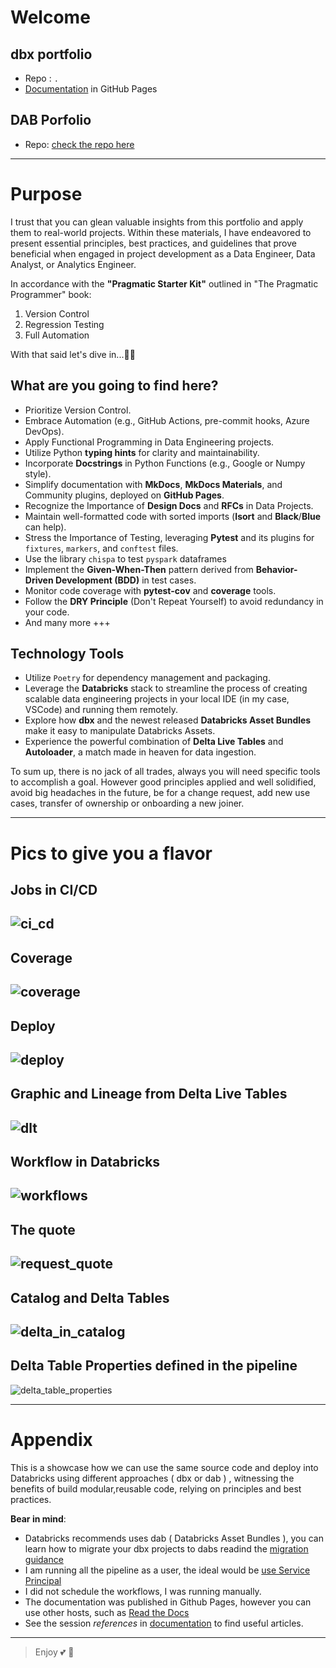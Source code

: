 # Welcome

## dbx portfolio
- Repo : `.`
- [Documentation](https://doug-pires.github.io/quotes_dbx/) in GitHub Pages

## DAB Porfolio
- Repo: [check the repo here](https://github.com/doug-pires/quotes_dab)

---

# Purpose

I trust that you can glean valuable insights from this portfolio and apply them to real-world projects. Within these materials, I have endeavored to present essential principles, best practices, and guidelines that prove beneficial when engaged in project development as a Data Engineer, Data Analyst, or Analytics Engineer.

In accordance with the **"Pragmatic Starter Kit"** outlined in "The Pragmatic Programmer" book:
1. Version Control
2. Regression Testing
3. Full Automation

With that said let's dive in...🏊‍♂️

## What are you going to find here?

- Prioritize Version Control.
- Embrace Automation (e.g., GitHub Actions, pre-commit hooks, Azure DevOps).
- Apply Functional Programming in Data Engineering projects.
- Utilize Python **typing hints** for clarity and maintainability.
- Incorporate **Docstrings** in Python Functions (e.g., Google or Numpy style).
- Simplify documentation with **MkDocs**, **MkDocs Materials**, and Community plugins, deployed on **GitHub Pages**.
- Recognize the Importance of **Design Docs** and **RFCs** in Data Projects.
- Maintain well-formatted code with sorted imports (**Isort** and **Black**/**Blue** can help).
- Stress the Importance of Testing, leveraging **Pytest** and its plugins for `fixtures`, `markers`, and `conftest` files.
- Use the library `chispa` to test `pyspark` dataframes
- Implement the **Given-When-Then** pattern derived from **Behavior-Driven Development (BDD)** in test cases.
- Monitor code coverage with **pytest-cov** and **coverage** tools.
- Follow the **DRY Principle** (Don't Repeat Yourself) to avoid redundancy in your code.
- And many more +++

## Technology Tools

- Utilize `Poetry` for dependency management and packaging.
- Leverage the **Databricks** stack to streamline the process of creating scalable data engineering projects in your local IDE (in my case, VSCode) and running them remotely.
- Explore how **dbx** and the newest released **Databricks Asset Bundles** make it easy to manipulate Databricks Assets.
- Experience the powerful combination of **Delta Live Tables** and **Autoloader**, a match made in heaven for data ingestion.


To sum up, there is no jack of all trades, always you will need specific tools to accomplish a goal.
However good principles applied and well solidified, avoid big headaches in the future, be for a change request, add new use cases, transfer of ownership or onboarding a new joiner.


---

# Pics to give you a flavor

## Jobs in CI/CD

![ci_cd](./docs/assets/ci_cd.png)
---
## Coverage
![coverage](./docs/assets/coverage.png)
---
## Deploy
![deploy](./docs/assets/deploy.png)
---
## Graphic and Lineage from Delta Live Tables
![dlt](./docs/assets/delta_live_tables.png)
---
## Workflow in Databricks
![workflows](./docs/assets/workflows.png)
---
## The quote
![request_quote](./docs/assets/request_quote.png)
---
## Catalog and Delta Tables
![delta_in_catalog](./docs/assets/delta_tables_in_catalog.png)
---
## Delta Table Properties defined in the pipeline
![delta_table_properties](./docs/assets/delta_properties.png)

---

# Appendix

This is a showcase how we can use the same source code and deploy into Databricks using different approaches ( dbx or dab ) , witnessing the benefits of build modular,reusable code, relying on principles and best practices.

**Bear in mind**:
- Databricks recommends uses dab ( Databricks Asset Bundles ), you can learn how to migrate your dbx projects to dabs readind the [migration guidance](https://docs.databricks.com/en/archive/dev-tools/dbx/dbx-migrate.html)
- I am running all the pipeline as a user, the ideal would be [use Service Principal](https://medium.com/@abraham.pabbathi/automating-jobs-in-azure-databricks-with-service-principals-2e847d107961)
- I did not schedule the workflows, I was running manually.
- The documentation was published in Github Pages, however you can use other hosts, such as [Read the Docs](https://docs.readthedocs.io/en/stable/tutorial/index.html)
- See the session *references* in [documentation](https://doug-pires.github.io/quotes_dbx/) to find useful articles.

---

> Enjoy  💕 💞

